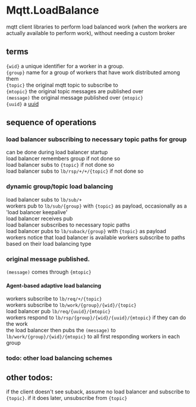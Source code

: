 # Mqtt.LoadBalance
mqtt client libraries to perform load balanced work (when the workers are actually available to perform work), without needing a custom broker

## terms
```{wid}``` a unique identifier for a worker in a group.  
```{group}``` name for a group of workers that have work distributed among them  
```{topic}``` the original mqtt topic to subscribe to  
```{mtopic}``` the original topic messages are published over  
```(message)``` the original message published over ```{mtopic}```  
```{uuid}``` a [uuid](https://en.wikipedia.org/wiki/Universally_unique_identifier)

## sequence of operations 

### load balancer subscribing to necessary topic paths for group
can be done during load balancer startup  
load balancer remembers group if not done so  
load balancer subs to ```{topic}``` if not done so  
load balancer subs to ```lb/rsp/+/+/{topic}``` if not done so  

### dynamic group/topic load balancing
load balancer subs to ```lb/sub/+```   
workers pub to ```lb/sub/{group}``` with ```{topic}``` as payload, occasionally as a 'load balancer keepalive'  
load balancer receives pub  
load balancer subscribes to necessary topic paths  
load balancer pubs to ```lb/suback/{group}``` with ```{topic}``` as payload  
workers notice that load balancer is available
workers subscribe to paths based on their load balancing type  

### original message published. 
```(message)``` comes through ```{mtopic}```  
#### Agent-based adaptive load balancing
workers subscribe to ```lb/req/+/{topic}```  
workers subscribe to ```lb/work/{group}/{wid}/{topic}```  
load balancer pub ```lb/req/{uuid}/{mtopic}```  
workers respond to ```lb/rsp/{group}/{wid}/{uuid}/{mtopic}``` if they can do the work  
the load balancer then pubs the ```(message)``` to ```lb/work/{group}/{wid}/{mtopic}``` to all first responding workers in each group  

### todo: other load balancing schemes

## other todos:
if the client doesn't see suback, assume no load balancer and subscribe to ```{topic}```. if it does later, unsubscribe from ```{topic}```  
